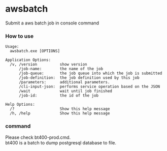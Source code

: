 # awsbatch
Submit a aws batch job in console command

### How to use

```
Usage:
  awsbatch.exe [OPTIONS]

Application Options:
  /v, /version          show version
      /job-name:        the name of the job
      /job-queue:       the job queue into which the job is submitted
      /job-definition:  the job definition used by this job
      /parameters:      additional parameters.
      /cli-input-json:  performs service operation based on the JSON
      /wait             wait until job finished
      /job-id:          the id of the job

Help Options:
  /?                    Show this help message
  /h, /help             Show this help message
```

### command
Please check bt400-prod.cmd.
<br>
bt400 is a batch to dump postgresql database to file.
